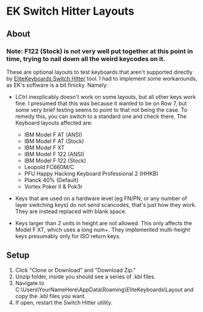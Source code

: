 # EK Switch Hitter Layouts

## About
### Note: F122 (Stock) is not very well put together at this point in time, trying to nail down all the weird keycodes on it.

These are optional layouts to test keyboards that aren't supported directly by [EliteKeyboards Switch Hitter](http://elitekeyboards.com/switchhitter.php) tool. I had to implement some workarounds, as EK's software is a bit finicky.
Namely:

- LCtrl inexplicably doesn't work on some layouts, but all other keys work fine. I presumed that this was because it wanted to be on Row 7, but some very brief testing seems to point to that not being the case. To remedy this, you can switch to a standard one and check there. The Keyboard layouts affected are:
	- IBM Model F AT (ANSI)
	- IBM Model F AT (Stock)
	- IBM Model F XT
	- IBM Model F 122 (ANSI)
	- IBM Model F 122 (Stock)
	- Leopold FC660M/C
	- PFU Happy Hacking Keyboard Professional 2 (HHKB)
	- Planck 40% (Default)
	- Vortex Poker II & Pok3r

- Keys that are used on a hardware level (eg FN/PN, or any number of layer switching keys) do not send scancodes, that's just how they work. They are instead replaced with blank space.

- Keys larger than 2 units in height are not allowed. This only affects the Model F XT, which uses a long num+. They implemented multi-height keys presumably only for ISO return keys.

## Setup
1. Click "Clone or Download" and "Download Zip."
2. Unzip folder, inside you should see a series of .kbl files.
3. Navigate to C:\Users\YourNameHere\AppData\Roaming\EliteKeyboards\Layout and copy the .kbl files you want.
4. If open, restart the Switch Hitter utility.
